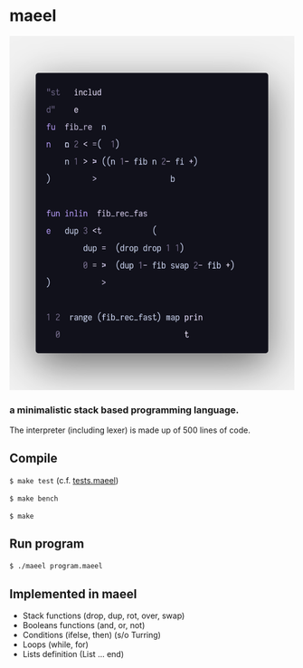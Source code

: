 # maeel

![](./preview.png)

### a minimalistic stack based programming language.

The interpreter (including lexer) is made up of 500 lines of code.

## Compile

`$ make test` (c.f. [tests.maeel](./stdlib/tests.maeel))

`$ make bench`

`$ make`

## Run program

`$ ./maeel program.maeel`

## Implemented in maeel

- Stack functions (drop, dup, rot, over, swap)
- Booleans functions (and, or, not)
- Conditions (ifelse, then)  (s/o Turring)
- Loops (while, for)
- Lists definition (List ... end)

